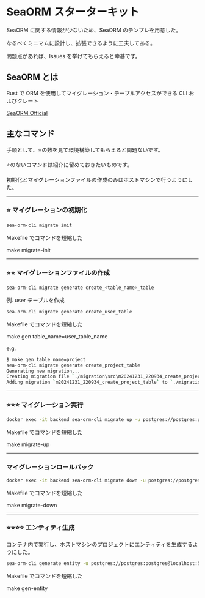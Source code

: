 # SeaORM スターターキット

<p>SeaORM に関する情報が少ないため、SeaORM のテンプレを用意した。</p>
<p>なるべくミニマムに設計し、拡張できるように工夫してある。</p>
<p>問題点があれば、Issues を挙げてもらえると幸甚です。</p>

## SeaORM とは

<p>Rust で ORM を使用してマイグレーション・テーブルアクセスができる CLI およびクレート</p>
<a href="https://www.sea-ql.org/SeaORM/">SeaORM Official</a>

## 主なコマンド

<p>手順として、⭐の数を見て環境構築してもらえると問題ないです。</p>
<p>⭐のないコマンドは紹介に留めておきたいものです。</p>
<p>初期化とマイグレーションファイルの作成のみはホストマシンで行うようにした。</p>

***

### ⭐ マイグレーションの初期化

```bash
sea-orm-cli migrate init
```

<p>Makefile でコマンドを短縮した</p>
make migrate-init

***

### ⭐⭐ マイグレーションファイルの作成

```bash
sea-orm-cli migrate generate create_<table_name>_table
```

例. user テーブルを作成

```bash
sea-orm-cli migrate generate create_user_table
```

<p>Makefile でコマンドを短縮した</p>
make gen table_name=user_table_name

e.g.

```bash
$ make gen table_name=project
sea-orm-cli migrate generate create_project_table
Generating new migration...
Creating migration file `./migration\src\m20241231_220934_create_project_table.rs`
Adding migration `m20241231_220934_create_project_table` to `./migration\src\lib.rs`
```

***

### ⭐⭐⭐ マイグレーション実行

```bash
docker exec -it backend sea-orm-cli migrate up -u postgres://postgres:postgres@db/sea-orm-starter
```

<p>Makefile でコマンドを短縮した</p>
make migrate-up

***

### マイグレーションロールバック

```bash
docker exec -it backend sea-orm-cli migrate down -u postgres://postgres:postgres@db/sea-orm-starter
```

<p>Makefile でコマンドを短縮した</p>
make migrate-down

***

### ⭐⭐⭐⭐ エンティティ生成

<p>コンテナ内で実行し、ホストマシンのプロジェクトにエンティティを生成するようにした。</p>

```bash
sea-orm-cli generate entity -u postgres://postgres:postgres@localhost:5432/sea-orm-starter -o src/entities
```

<p>Makefile でコマンドを短縮した</p>
make gen-entity
